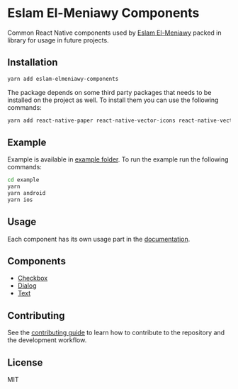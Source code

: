 # Eslam El-Meniawy Components

Common React Native components used by [Eslam El-Meniawy](https://eslamelmeniawy.github.io) packed in library for usage in future projects.

## Installation

```sh
yarn add eslam-elmeniawy-components
```

The package depends on some third party packages that needs to be installed on the project as well. To install them you can use the following commands:

```sh
yarn add react-native-paper react-native-vector-icons react-native-vector-image @klarna/react-native-vector-drawable react-native-safe-area-context
```

## Example

Example is available in [example folder](example).
To run the example run the following commands:

```sh
cd example
yarn
yarn android
yarn ios
```

## Usage

Each component has its own usage part in the [documentation](docs).

## Components

- [Checkbox](docs/Checkbox.md)
- [Dialog](docs/Dialog.md)
- [Text](docs/Text.md)

## Contributing

See the [contributing guide](CONTRIBUTING.md) to learn how to contribute to the repository and the development workflow.

## License

MIT
